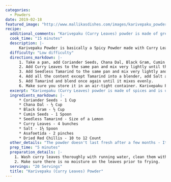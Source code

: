 ```yaml
--- 
categories: 
  - Powders
date: 2019-02-18
featured_image: "http://www.mallikasdishes.com/images/karivepaku_powder.jpg"
recipe: 
  additional_comments: "Karivepaku (Curry Leaves) powder is made of green leaves, and goes well with rice and other items like Dosas and Idlis."
  cook_time: "15 minutes"
  description: |-
      Karivepaku Powder is basically a Spicy Powder made with Curry Leaves. It is used as a side dish for breakfast items like Idlis, Dosas and more.
  difficulty: "Low difficulty"
  directions_markdown: |-
      1. Take a pan, add Coriander Seeds, Chana Dal, Black Gram, Cumin Seeds, Dried Red Chillis and fry for a few minutes until you see the Chana Dal and other items turning into golden/brownish color. Transfer the content into a bowl.
      2. Add Curry Leaves to the same pan and mix very lightly until the leaves become crispy and crunchy. Transfer this into the same bowl where we transferred Coriander Seeds and other items.
      3. Add Seedless Tamarind to the same pan and mix very lightly and transfer this into a different bowl, keeping it separate from the previous content, and leave all the content to be cooled by keeping it aside.
      4. Add all the content except Tamarind into a blender, add Salt and Hing and blend them together until they become coarse powder.
      5. Add Tamarind and blend once again until it mixes evenly.
      6. Make sure you store it in an air-tight container. Karivepaku Powder is ready for use.
  excerpt: "Karivepaku (Curry Leaves) powder is made of spices and is used along with other breakfast items like Idlis and Dosas."
  ingredients_markdown: |-
      * Coriander Seeds - 1 Cup
      * Chana Dal - ½ Cup
      * Black Gram - ½ Cup
      * Cumin Seeds - 1 Spoon
      * Seedless Tamarind - Size of a Lemon
      * Curry Leaves - 4 bunches
      * Salt - 1½ Spoon
      * Asafoetida - 2 pinches
      * Dried Red Chillis - 10 to 12 Count
  other_details: "The powder doesn't last fresh after a few months - It looses its taste over the period of time. It is best to make it fresh."
  prep_time: "5 minutes"
  preparation_details: |-
    1. Wash curry leaves thoroughly with running water, clean them with a dry napkin or a paper towel and let them dry for a few minutes.
    2. Make sure there is no moisture on the leaves prior to frying.
  servings: "20 Servings"
  title: "Karivepaku (Curry Leaves) Powder"
---
```

